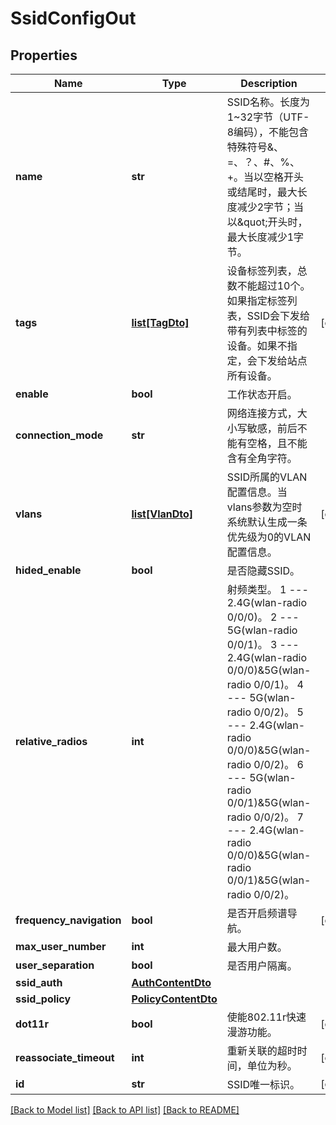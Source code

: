 # SsidConfigOut

## Properties
Name | Type | Description | Notes
------------ | ------------- | ------------- | -------------
**name** | **str** | SSID名称。长度为1~32字节（UTF-8编码），不能包含特殊符号&amp;、&#x3D;、？、#、%、+。当以空格开头或结尾时，最大长度减少2字节；当以\&quot;开头时，最大长度减少1字节。 | 
**tags** | [**list[TagDto]**](TagDto.md) | 设备标签列表，总数不能超过10个。如果指定标签列表，SSID会下发给带有列表中标签的设备。如果不指定，会下发给站点所有设备。 | [optional] 
**enable** | **bool** | 工作状态开启。 | 
**connection_mode** | **str** | 网络连接方式，大小写敏感，前后不能有空格，且不能含有全角字符。 | 
**vlans** | [**list[VlanDto]**](VlanDto.md) | SSID所属的VLAN配置信息。当vlans参数为空时系统默认生成一条优先级为0的VLAN配置信息。 | [optional] 
**hided_enable** | **bool** | 是否隐藏SSID。 | 
**relative_radios** | **int** | 射频类型。 1 --- 2.4G(wlan-radio 0/0/0)。 2 --- 5G(wlan-radio 0/0/1)。 3 --- 2.4G(wlan-radio 0/0/0)&amp;5G(wlan-radio 0/0/1)。 4 --- 5G(wlan-radio 0/0/2)。 5 --- 2.4G(wlan-radio 0/0/0)&amp;5G(wlan-radio 0/0/2)。 6 --- 5G(wlan-radio 0/0/1)&amp;5G(wlan-radio 0/0/2)。 7 --- 2.4G(wlan-radio 0/0/0)&amp;5G(wlan-radio 0/0/1)&amp;5G(wlan-radio 0/0/2)。 | 
**frequency_navigation** | **bool** | 是否开启频谱导航。 | [optional] 
**max_user_number** | **int** | 最大用户数。 | 
**user_separation** | **bool** | 是否用户隔离。 | 
**ssid_auth** | [**AuthContentDto**](AuthContentDto.md) |  | 
**ssid_policy** | [**PolicyContentDto**](PolicyContentDto.md) |  | 
**dot11r** | **bool** | 使能802.11r快速漫游功能。 | [optional] 
**reassociate_timeout** | **int** | 重新关联的超时时间，单位为秒。 | [optional] 
**id** | **str** | SSID唯一标识。 | [optional] 

[[Back to Model list]](../README.md#documentation-for-models) [[Back to API list]](../README.md#documentation-for-api-endpoints) [[Back to README]](../README.md)


